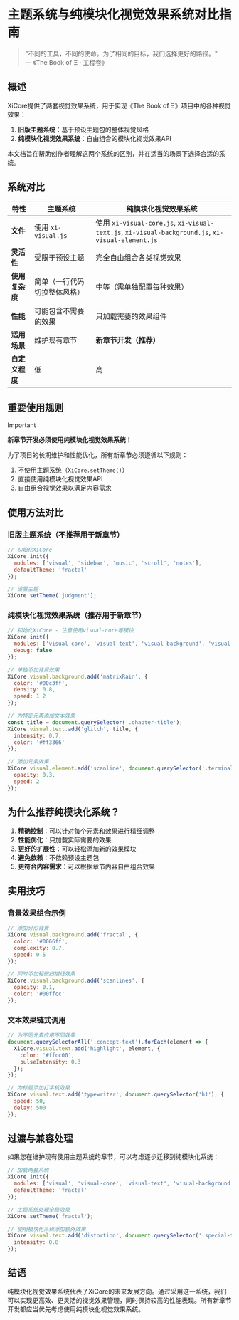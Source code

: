 # 主题系统与纯模块化视觉效果系统对比指南

> "不同的工具，不同的使命。为了相同的目标，我们选择更好的路径。"  
> — 《The Book of Ξ · 工程卷》

## 概述

XiCore提供了两套视觉效果系统，用于实现《The Book of Ξ》项目中的各种视觉效果：

1. **旧版主题系统**：基于预设主题包的整体视觉风格
2. **纯模块化视觉效果系统**：自由组合的模块化视觉效果API

本文档旨在帮助创作者理解这两个系统的区别，并在适当的场景下选择合适的系统。

## 系统对比

| 特性 | 主题系统 | 纯模块化视觉效果系统 |
|------|---------|------------------|
| **文件** | 使用 `xi-visual.js` | 使用 `xi-visual-core.js`, `xi-visual-text.js`, `xi-visual-background.js`, `xi-visual-element.js` |
| **灵活性** | 受限于预设主题 | 完全自由组合各类视觉效果 |
| **使用复杂度** | 简单（一行代码切换整体风格） | 中等（需单独配置每种效果） |
| **性能** | 可能包含不需要的效果 | 只加载需要的效果组件 |
| **适用场景** | 维护现有章节 | **新章节开发（推荐）** |
| **自定义程度** | 低 | 高 |

## 重要使用规则

> [!IMPORTANT]  
> **新章节开发必须使用纯模块化视觉效果系统！**

为了项目的长期维护和性能优化，所有新章节必须遵循以下规则：

1. 不使用主题系统（`XiCore.setTheme()`）
2. 直接使用纯模块化视觉效果API
3. 自由组合视觉效果以满足内容需求

## 使用方法对比

### 旧版主题系统（不推荐用于新章节）

```javascript
// 初始化XiCore
XiCore.init({
  modules: ['visual', 'sidebar', 'music', 'scroll', 'notes'],
  defaultTheme: 'fractal'
});

// 设置主题
XiCore.setTheme('judgment');
```

### 纯模块化视觉效果系统（推荐用于新章节）

```javascript
// 初始化XiCore - 注意使用visual-core等模块
XiCore.init({
  modules: ['visual-core', 'visual-text', 'visual-background', 'visual-element', 'sidebar', 'scroll', 'notes'],
  debug: false
});

// 单独添加背景效果
XiCore.visual.background.add('matrixRain', {
  color: '#00c3ff',
  density: 0.8,
  speed: 1.2
});

// 为特定元素添加文本效果
const title = document.querySelector('.chapter-title');
XiCore.visual.text.add('glitch', title, {
  intensity: 0.7,
  color: '#ff3366'
});

// 添加元素效果
XiCore.visual.element.add('scanline', document.querySelector('.terminal'), {
  opacity: 0.3,
  speed: 2
});
```

## 为什么推荐纯模块化系统？

1. **精确控制**：可以针对每个元素和效果进行精细调整
2. **性能优化**：只加载实际需要的效果
3. **更好的扩展性**：可以轻松添加新的效果模块
4. **避免依赖**：不依赖预设主题包
5. **更符合内容需求**：可以根据章节内容自由组合效果

## 实用技巧

### 背景效果组合示例

```javascript
// 添加分形背景
XiCore.visual.background.add('fractal', {
  color: '#0066ff',
  complexity: 0.7,
  speed: 0.5
});

// 同时添加轻微扫描线效果
XiCore.visual.background.add('scanlines', {
  opacity: 0.1,
  color: '#00ffcc'
});
```

### 文本效果链式调用

```javascript
// 为不同元素应用不同效果
document.querySelectorAll('.concept-text').forEach(element => {
  XiCore.visual.text.add('highlight', element, {
    color: '#ffcc00',
    pulseIntensity: 0.3
  });
});

// 为标题添加打字机效果
XiCore.visual.text.add('typewriter', document.querySelector('h1'), {
  speed: 50,
  delay: 500
});
```

## 过渡与兼容处理

如果您在维护现有使用主题系统的章节，可以考虑逐步迁移到纯模块化系统：

```javascript
// 加载两套系统
XiCore.init({
  modules: ['visual', 'visual-core', 'visual-text', 'visual-background', 'visual-element'],
  defaultTheme: 'fractal'
});

// 主题系统处理全局效果
XiCore.setTheme('fractal');

// 使用模块化系统添加额外效果
XiCore.visual.text.add('distortion', document.querySelector('.special-text'), {
  intensity: 0.8
});
```

## 结语

纯模块化视觉效果系统代表了XiCore的未来发展方向。通过采用这一系统，我们可以实现更高效、更灵活的视觉效果管理，同时保持较高的性能表现。所有新章节开发都应当优先考虑使用纯模块化视觉效果系统。 